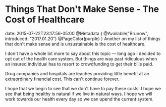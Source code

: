 # Things That Don't Make Sense - The Cost of Healthcare
date: 2015-07-22T23:17:56-05:00
@Metadata {
  @Available("Brunow", introduced: "2017.01.20")
  @PageColor(purple)
}
Another on my list of things that don't make sense and is unsustainable is the cost of healthcare.

I don't have a whole lot more to say about this topic &mdash; long ago I decided to opt out of the health care system. But things are way past ridiculous when an insured individual has to resort to crowdfunding to get their bills paid.

Drug companies and hospitals are leaches providing little benefit at an extraordinary financial cost. This can't continue forever.

I hope that we begin to see that we don't have to pay these costs. I hope we see that being healthy is natural if we live in natural ways. I hope we will work towards our health every day so we can upend the current system.
